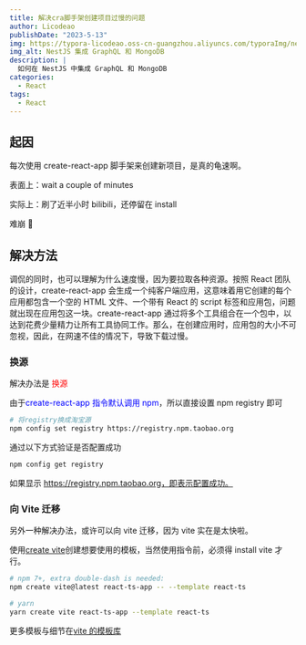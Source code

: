 ```yaml
---
title: 解决cra脚手架创建项目过慢的问题
author: Licodeao
publishDate: "2023-5-13"
img: https://typora-licodeao.oss-cn-guangzhou.aliyuncs.com/typoraImg/nestjs-graphql-mongodb.webp
img_alt: NestJS 集成 GraphQL 和 MongoDB
description: |
  如何在 NestJS 中集成 GraphQL 和 MongoDB
categories:
  - React
tags:
  - React
---
```


## 起因

每次使用 create-react-app 脚手架来创建新项目，是真的龟速啊。

表面上：wait a couple of minutes

实际上：刷了近半小时 bilibili，还停留在 install

难崩 🤣

## 解决方法

调侃的同时，也可以理解为什么速度慢，因为要拉取各种资源。按照 React 团队的设计，create-react-app 会生成一个纯客户端应用，这意味着用它创建的每个应用都包含一个空的 HTML 文件、一个带有 React 的 script 标签和应用包，问题就出现在应用包这一块。create-react-app 通过将多个工具组合在一个包中，以达到花费少量精力让所有工具协同工作。那么，在创建应用时，应用包的大小不可忽视，因此，在网速不佳的情况下，导致下载过慢。

### 换源

解决办法是 <font color="red">换源</font>

由于<font color="blue">create-react-app 指令默认调用 npm</font>，所以直接设置 npm registry 即可

```bash
# 将registry换成淘宝源
npm config set registry https://registry.npm.taobao.org
```

通过以下方式验证是否配置成功

```bash
npm config get registry
```

如果显示 https://registry.npm.taobao.org，即表示配置成功。

### 向 Vite 迁移

另外一种解决办法，或许可以向 vite 迁移，因为 vite 实在是太快啦。

使用[create vite](https://cn.vitejs.dev/guide/#scaffolding-your-first-vite-project)创建想要使用的模板，当然使用指令前，必须得 install vite 才行。

```bash
# npm 7+, extra double-dash is needed:
npm create vite@latest react-ts-app -- --template react-ts

# yarn
yarn create vite react-ts-app --template react-ts
```

更多模板与细节在[vite 的模板库](https://github.com/vitejs/vite/tree/main/packages/create-vite)
